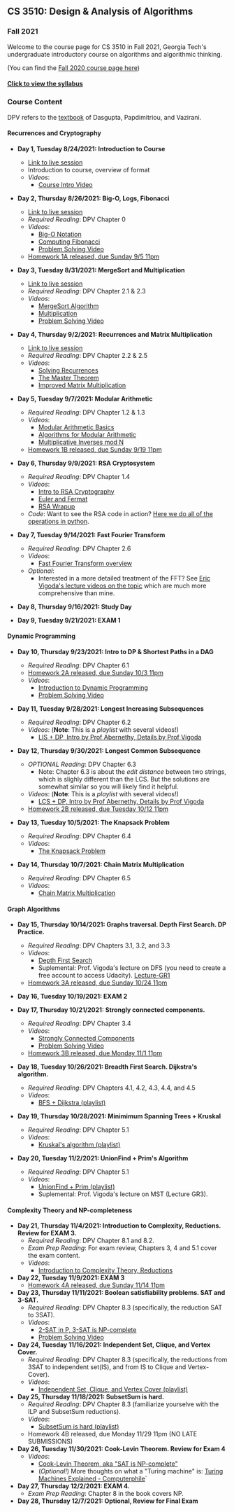 

## CS 3510: Design & Analysis of Algorithms
### Fall 2021

Welcome to the course page for CS 3510 in Fall 2021, Georgia Tech's undergraduate introductory course on algorithms and algorithmic thinking.

(You can find the [Fall 2020 course page here](fall_2020.html))

#### [Click to view the syllabus](syllabus.html)

### Course Content

DPV refers to the [textbook](https://www.amazon.com/Algorithms-Sanjoy-Dasgupta-ebook-dp-B006Z0QR3I/dp/B006Z0QR3I/ref=mt_other?_encoding=UTF8&me=&qid=1595806390) of Dasgupta, Papdimitriou, and Vazirani.

#### Recurrences and Cryptography

- **Day 1, Tuesday 8/24/2021: Introduction to Course** 
	- [Link to live session](https://teams.microsoft.com/l/meetup-join/19%3ameeting_NjUwN2I2ZGQtNDgyZS00OTgyLWFlNTktOTc1MzM4ZTNlMzIx%40thread.v2/0?context=%7b%22Tid%22%3a%22482198bb-ae7b-4b25-8b7a-6d7f32faa083%22%2c%22Oid%22%3a%2242f1ee1e-b539-4a2b-911e-6cc8b3ee5751%22%2c%22IsBroadcastMeeting%22%3atrue%7d&btype=a&role=a)
	- Introduction to course, overview of format
	- *Videos*:
		+ [Course Intro Video](https://youtu.be/R-CJbHv_qes)


- **Day 2, Thursday 8/26/2021: Big-O, Logs, Fibonacci** 
	- [Link to live session](https://teams.microsoft.com/l/meetup-join/19%3ameeting_OWI2ZWE4YmMtMDNjYS00ZDJhLThlYWYtNTYwOTBkMjQzMzdi%40thread.v2/0?context=%7b%22Tid%22%3a%22482198bb-ae7b-4b25-8b7a-6d7f32faa083%22%2c%22Oid%22%3a%2242f1ee1e-b539-4a2b-911e-6cc8b3ee5751%22%2c%22IsBroadcastMeeting%22%3atrue%7d&btype=a&role=a)
	- *Required Reading*: DPV Chapter 0
	- *Videos*:
		+ [Big-O Notation](https://youtu.be/kVxTDnmUjWQ)
		+ [Computing Fibonacci](https://youtu.be/l_as6KI_40Q)
		+ [Problem Solving Video](https://www.youtube.com/watch?v=ZOF0bAhBdzQ)
	- [Homework 1A released, due Sunday 9/5 11pm](https://gatech.instructure.com/courses/203398/files)

- **Day 3, Tuesday 8/31/2021: MergeSort and Multiplication** 
	- [Link to live session](https://teams.microsoft.com/l/meetup-join/19%3ameeting_M2NlYWY3YzktMTI3MC00NmJjLWI0N2QtNWZhNTAzNzRiNWEz%40thread.v2/0?context=%7b%22Tid%22%3a%22482198bb-ae7b-4b25-8b7a-6d7f32faa083%22%2c%22Oid%22%3a%2242f1ee1e-b539-4a2b-911e-6cc8b3ee5751%22%2c%22IsBroadcastMeeting%22%3atrue%7d&btype=a&role=a)
	- *Required Reading*: DPV Chapter 2.1 & 2.3
	- *Videos*: 
		+ [MergeSort Algorithm](https://youtu.be/z00BP0IKc1o)
		+ [Multiplication](https://youtu.be/rp7sZuOcKJg)
		+ [Problem Solving Video](https://youtu.be/3O6TYsL13_Y)

- **Day 4, Thursday 9/2/2021: Recurrences and Matrix Multiplication** 
	- [Link to live session](https://teams.microsoft.com/l/meetup-join/19%3ameeting_YzZiZTA2YjgtYzA3NC00ZDBhLWFhYzUtYmQ3MzFlNTUwMjkx%40thread.v2/0?context=%7b%22Tid%22%3a%22482198bb-ae7b-4b25-8b7a-6d7f32faa083%22%2c%22Oid%22%3a%2242f1ee1e-b539-4a2b-911e-6cc8b3ee5751%22%2c%22IsBroadcastMeeting%22%3atrue%7d&btype=a&role=a)
	- *Required Reading*: DPV Chapter 2.2 & 2.5
	- *Videos*: 
		+ [Solving Recurrences](https://youtu.be/KGu6_fiN9ro)
		+ [The Master Theorem](https://youtu.be/5TA_lHc04bU)
		+ [Improved Matrix Multiplication](https://youtu.be/iN2FJr6M-lo)
	
 
- **Day 5, Tuesday 9/7/2021: Modular Arithmetic** 
	- *Required Reading*: DPV Chapter 1.2 & 1.3
	- *Videos*: 
		+ [Modular Arithmetic Basics](https://youtu.be/ThGBYFoUnMY)
		+ [Algorithms for Modular Arithmetic](https://youtu.be/jgXCm6gHT6k)
		+ [Multiplicative Inverses mod N](https://youtu.be/Lb-7b60xbTU)
	- [Homework 1B released, due Sunday 9/19 11pm](https://gatech.instructure.com/courses/203398/files)

- **Day 6, Thursday 9/9/2021: RSA Cryptosystem** 
	- *Required Reading*: DPV Chapter 1.4
	- *Videos*: 
		+ [Intro to RSA Cryptography](https://www.youtube.com/watch?v=xMBhbv8umKs)
		+ [Euler and Fermat](https://www.youtube.com/watch?v=EmKT45MHKRw)
		+ [RSA Wrapup](https://www.youtube.com/watch?v=BUTy0a29qfY)
	- *Code*: Want to see the RSA code in action? [Here we do all of the operations in python](https://github.com/GT-CS-3510/gt-cs-3510.github.io/blob/master/jakes_rsa_protocol.py).


- **Day 7, Tuesday 9/14/2021: Fast Fourier Transform** 
	- *Required Reading*: DPV Chapter 2.6
	- *Videos*: 
		+ [Fast Fourier Transform overview](https://youtu.be/1Ha2T1v93nE)
	- *Optional*:
		+ Interested in a more detailed treatment of the FFT? See [Eric Vigoda's lecture videos on the topic](https://www.youtube.com/playlist?list=PLjQ0-FvXa8raiyjCj-cTPwL8NspXWyS5W) which are much more comprehensive than mine.


- **Day 8, Thursday 9/16/2021: Study Day** 

- **Day 9, Tuesday 9/21/2021: EXAM 1** 



#### Dynamic Programming


- **Day 10, Thursday 9/23/2021: Intro to DP & Shortest Paths in a DAG** 
	- *Required Reading*: DPV Chapter 6.1
	- [Homework 2A released, due Sunday 10/3 11pm](https://gatech.instructure.com/courses/203398/files)
	- *Videos*:
		+ [Introduction to Dynamic Programming](https://youtu.be/jXDFr-NihYY)  
		+ [Problem Solving Video](https://youtu.be/S0m07n1a58o)

- **Day 11, Tuesday 9/28/2021: Longest Increasing Subsequences** 
	- *Required Reading*: DPV Chapter 6.2
	- *Videos*: (**Note**: This is a *playlist* with several videos!)
		- [LIS + DP, Intro by Prof Abernethy, Details by Prof Vigoda](https://youtube.com/playlist?list=PLK5iajBGhikEDwiEDjSftPyr6pHvHv71Y)

- **Day 12, Thursday 9/30/2021: Longest Common Subsequence**
	- *OPTIONAL Reading*: DPV Chapter 6.3
		+ Note: Chapter 6.3 is about the *edit distance* between two strings, which is slighly different than the LCS. But the solutions are somewhat similar so you will likely find it helpful.
	- *Videos*: (**Note**: This is a *playlist* with several videos!)
		- [LCS + DP, Intro by Prof Abernethy, Details by Prof Vigoda](https://www.youtube.com/playlist?list=PLK5iajBGhikFhvnANZSGop9FO265tBw1n)
	- [Homework 2B released, due Tuesday 10/12 11pm](https://gatech.instructure.com/courses/203398/files)

- **Day 13, Tuesday 10/5/2021: The Knapsack Problem** 
	- *Required Reading*: DPV Chapter 6.4
	- *Videos*:
		+ [The Knapsack Problem](https://www.youtube.com/watch?v=Wp3tC3ylxPw)

- **Day 14, Thursday 10/7/2021: Chain Matrix Multiplication** 
	- *Required Reading*: DPV Chapter 6.5
	- *Videos*:
		+ [Chain Matrix Multiplication](https://www.youtube.com/watch?v=83lYN8HnYKM)



#### Graph Algorithms

- **Day 15, Thursday 10/14/2021: Graphs traversal. Depth First Search. DP Practice.** 
	- *Required Reading*: DPV Chapters 3.1, 3.2, and 3.3
	- *Videos*:
		 + [Depth First Search](https://youtu.be/gPFYdMRFTSs)
		 + Suplemental: Prof. Vigoda's lecture on DFS (you need to create a free account to access Udacity). [Lecture-GR1](https://classroom.udacity.com/courses/ud401/lessons/10159691481/concepts/2232791e-816a-4300-8a71-a76755fd1c08) 
	- [Homework 3A released, due Sunday 10/24 11pm](https://gatech.instructure.com/courses/203398/files)

- **Day 16, Tuesday 10/19/2021: EXAM 2** 

- **Day 17, Thursday 10/21/2021: Strongly connected components.**
	- *Required Reading*: DPV Chapter 3.4
	- *Videos*:
		 + [Strongly Connected Components](https://youtu.be/VcMxNpXd9cY)
		 + [Problem Solving Video](https://youtu.be/TquB0cjrYU4)
	- [Homework 3B released, due Monday 11/1 11pm](https://gatech.instructure.com/courses/203398/files)
- **Day 18, Tuesday 10/26/2021: Breadth First Search. Dijkstra's algorithm.**
	- *Required Reading*: DPV Chapters 4.1, 4.2, 4.3, 4.4, and 4.5 
	- *Videos*:
		+ [BFS + Dijkstra (playlist)](https://www.youtube.com/playlist?list=PLK5iajBGhikHgz-se_Hu7F4j2Cl4qyR5K)
- **Day 19, Thursday 10/28/2021: Minimimum Spanning Trees + Kruskal**
	- *Required Reading*: DPV Chapter 5.1
	- *Videos*: 
		 + [Kruskal's algorithm (playlist)](https://www.youtube.com/playlist?list=PLK5iajBGhikErLe6XWsqZZkpy3_m5VCRO)	
- **Day 20, Tuesday 11/2/2021: UnionFind + Prim's Algorithm**  
	- *Required Reading*: DPV Chapter 5.1
	- *Videos*:
		 + [UnionFind + Prim (playlist)](https://www.youtube.com/playlist?list=PLK5iajBGhikEWQYr3aVKjE_ERmhSJM33U)
		 + Suplemental: Prof. Vigoda's lecture on MST (Lecture GR3).		

#### Complexity Theory and NP-completeness

- **Day 21, Thursday 11/4/2021: Introduction to Complexity, Reductions. Review for EXAM 3.**
	- *Required Reading*: DPV Chapter 8.1 and 8.2.
	- *Exam Prep Reading*: For exam review, Chapters 3, 4 and 5.1 cover the exam content.
	- *Videos*:
		 + [Introduction to Complexity Theory, Reductions](https://youtu.be/P1YnDXi_wUo)
- **Day 22, Tuesday 11/9/2021: EXAM 3** 
	- [Homework 4A released, due Sunday 11/14 11pm](https://gatech.instructure.com/courses/203398/files)
- **Day 23, Thursday 11/11/2021: Boolean satisfiability problems. SAT and 3-SAT.**
	- *Required Reading*: DPV Chapter 8.3 (specifically, the reduction SAT to 3SAT).
	- *Videos*:
		 + [2-SAT in P, 3-SAT is NP-complete](https://youtu.be/ylItc6O3A4Y)
		 + [Problem Solving Video](https://youtu.be/XGDy1moYTZQ)
- **Day 24, Tuesday 11/16/2021: Independent Set, Clique, and Vertex Cover.**
	- *Required Reading*: DPV Chapter 8.3 (specifically, the reductions from 3SAT to independent set(IS), and from IS to Clique and Vertex-Cover).
	- *Videos*:
		 + [Independent Set, Clique, and Vertex Cover (playlist)](https://youtube.com/playlist?list=PLK5iajBGhikHjBcD2GvguAQm5o6dY8rKW)
- **Day 25, Thursday 11/18/2021: SubsetSum is hard.**
	- *Required Reading*: DPV Chapter 8.3 (familiarize yourselve with the ILP and SubsetSum reductions).
	- *Videos*:
		 + [SubsetSum is hard (playlist)](https://www.youtube.com/playlist?list=PLK5iajBGhikE5LY5QnGd5J6YqHx3gGxBp)
	- Homework 4B released, due Monday 11/29 11pm (NO LATE SUBMISSIONS)
- **Day 26, Tuesday 11/30/2021: Cook-Levin Theorem. Review for Exam 4**
	- *Videos*:
		 + [Cook-Levin Theorem, aka "SAT is NP-complete"](https://www.youtube.com/watch?v=W9G_1xG77LE&ab_channel=UndefinedBehavior)
		 + (*Optional!*) More thoughts on what a "Turing machine" is: [Turing Machines Explained - Computerphile](https://www.youtube.com/watch?v=dNRDvLACg5Q&ab_channel=Computerphile)`
- **Day 27, Thursday 12/2/2021: EXAM 4.** 
	- *Exam Prep Reading*: Chapter 8 in the book covers NP.
- **Day 28, Thursday 12/7/2021: Optional, Review for Final Exam** 
	 
